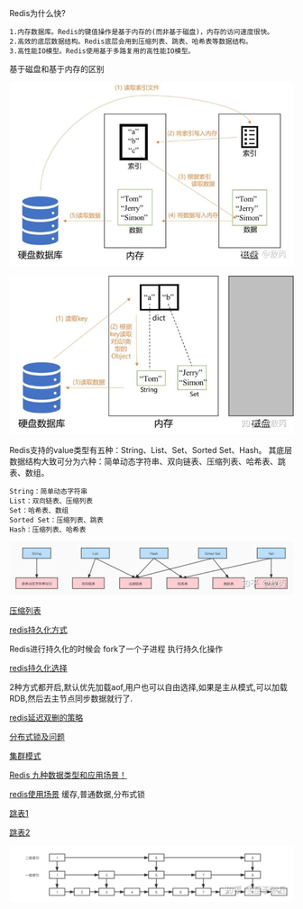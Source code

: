 Redis为什么快?

    1.内存数据库。Redis的键值操作是基于内存的(而非基于磁盘)，内存的访问速度很快。
    2.高效的底层数据结构。Redis底层会用到压缩列表、跳表、哈希表等数据结构。
    3.高性能IO模型。Redis使用基于多路复用的高性能IO模型。

基于磁盘和基于内存的区别

![](img/img_1.png)

![](img/img_2.png)


Redis支持的value类型有五种：String、List、Set、Sorted Set、Hash。
其底层数据结构大致可分为六种：简单动态字符串、双向链表、压缩列表、哈希表、跳表、数组。

    String：简单动态字符串
    List：双向链表、压缩列表
    Set：哈希表、数组
    Sorted Set：压缩列表、跳表
    Hash：压缩列表、哈希表
![](img/img.png)

[压缩列表](http://redisbook.com/preview/ziplist/list.html)

[redis持久化方式](https://blog.csdn.net/qq_34272760/article/details/123790139)

Redis进行持久化的时候会 fork了一个子进程 执行持久化操作

[redis持久化选择](https://www.cnblogs.com/dplog/p/15923157.html)

2种方式都开启,默认优先加载aof,用户也可以自由选择,如果是主从模式,可以加载RDB,然后去主节点同步数据就行了.

[redis延迟双删的策略](https://www.cnblogs.com/tiancai/p/15901210.html)

[分布式锁及问题](https://blog.csdn.net/Me_xuan/article/details/124418176)

[集群模式](https://www.jb51.net/article/224568.htm)

[Redis 九种数据类型和应用场景！](https://mp.weixin.qq.com/s/PpaMttjOm2hsupw4R61anA)

[redis使用场景](https://mp.weixin.qq.com/s/2YqkwP-R3BAqh1kmhhW_AQ) 缓存,普通数据,分布式锁

[跳表1](https://blog.csdn.net/yjw123456/article/details/105159817/)

[跳表2](https://baijiahao.baidu.com/s?id=1710441201075985657&wfr=spider&for=pc)

![](img/img_3.png)






